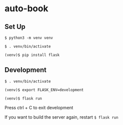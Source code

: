 # auto-book

## Set Up

`$ python3 -m venv venv`

`$ . venv/bin/activate`

`(venv)$ pip install flask`

## Development

`$ . venv/bin/activate`

`(venv)$ export FLASK_ENV=development`

`(venv)$ flask run`


Press ctrl + C to exit development

If you want to build the server again, restart `$ flask run`

